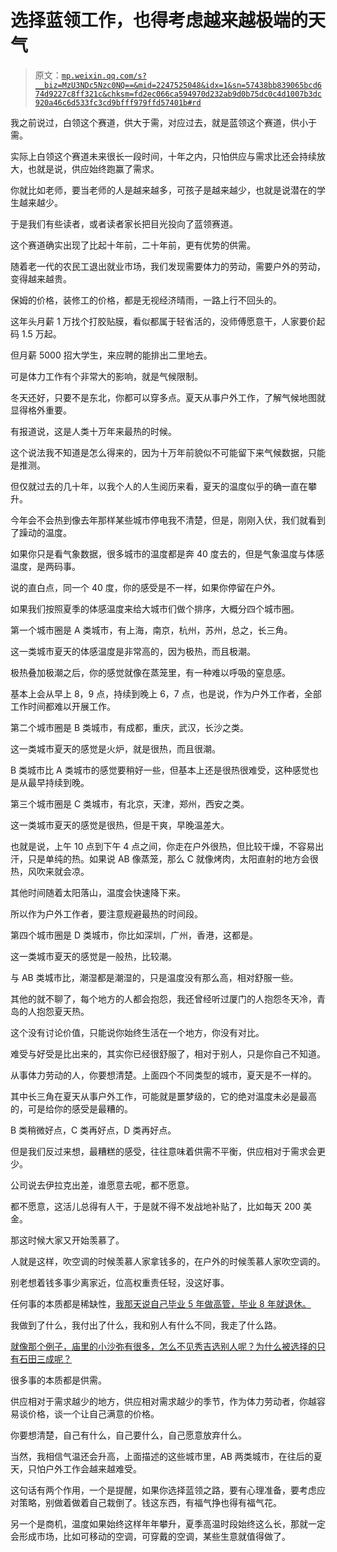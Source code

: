 # 选择蓝领工作，也得考虑越来越极端的天气

> 原文：[`mp.weixin.qq.com/s?__biz=MzU3NDc5Nzc0NQ==&mid=2247525048&idx=1&sn=57438bb839065bcd674d9227c8ff321c&chksm=fd2ec066ca594970d232ab9d0b75dc0c4d1007b3dc920a46c6d533fc3cd9bfff979ffd57401b#rd`](http://mp.weixin.qq.com/s?__biz=MzU3NDc5Nzc0NQ==&mid=2247525048&idx=1&sn=57438bb839065bcd674d9227c8ff321c&chksm=fd2ec066ca594970d232ab9d0b75dc0c4d1007b3dc920a46c6d533fc3cd9bfff979ffd57401b#rd)

我之前说过，白领这个赛道，供大于需，对应过去，就是蓝领这个赛道，供小于需。

实际上白领这个赛道未来很长一段时间，十年之内，只怕供应与需求比还会持续放大，也就是说，供应始终跑赢了需求。

你就比如老师，要当老师的人是越来越多，可孩子是越来越少，也就是说潜在的学生越来越少。

于是我们有些读者，或者读者家长把目光投向了蓝领赛道。

这个赛道确实出现了比起十年前，二十年前，更有优势的供需。

随着老一代的农民工退出就业市场，我们发现需要体力的劳动，需要户外的劳动，变得越来越贵。

保姆的价格，装修工的价格，都是无视经济晴雨，一路上行不回头的。

这年头月薪 1 万找个打胶贴膜，看似都属于轻省活的，没师傅愿意干，人家要价起码 1.5 万起。

但月薪 5000 招大学生，来应聘的能排出二里地去。

可是体力工作有个非常大的影响，就是气候限制。

冬天还好，只要不是东北，你都可以穿多点。夏天从事户外工作，了解气候地图就显得格外重要。

有报道说，这是人类十万年来最热的时候。

这个说法我不知道是怎么得来的，因为十万年前貌似不可能留下来气候数据，只能是推测。

但仅就过去的几十年，以我个人的人生阅历来看，夏天的温度似乎的确一直在攀升。

今年会不会热到像去年那样某些城市停电我不清楚，但是，刚刚入伏，我们就看到了躁动的温度。

如果你只是看气象数据，很多城市的温度都是奔 40 度去的，但是气象温度与体感温度，是两码事。

说的直白点，同一个 40 度，你的感受是不一样，如果你停留在户外。

如果我们按照夏季的体感温度来给大城市们做个排序，大概分四个城市圈。

第一个城市圈是 A 类城市，有上海，南京，杭州，苏州，总之，长三角。

这一类城市夏天的体感温度是非常高的，因为极热，而且极潮。

极热叠加极潮之后，你的感觉就像在蒸笼里，有一种难以呼吸的窒息感。

基本上会从早上 8，9 点，持续到晚上 6，7 点，也是说，作为户外工作者，全部工作时间都难以开展工作。 

第二个城市圈是 B 类城市，有成都，重庆，武汉，长沙之类。 

这一类城市夏天的感觉是火炉，就是很热，而且很潮。

B 类城市比 A 类城市的感觉要稍好一些，但基本上还是很热很难受，这种感觉也是从最早持续到晚。 

第三个城市圈是 C 类城市，有北京，天津，郑州，西安之类。 

这一类城市夏天的感觉是很热，但是干爽，早晚温差大。

也就是说，上午 10 点到下午 4 点之间，你走在户外很热，但比较干燥，不容易出汗，只是单纯的热。如果说 AB 像蒸笼，那么 C 就像烤肉，太阳直射的地方会很热，风吹来就会凉。 

其他时间随着太阳落山，温度会快速降下来。

所以作为户外工作者，要注意规避最热的时间段。

第四个城市圈是 D 类城市，你比如深圳，广州，香港，这都是。 

这一类城市夏天的感觉是一般热，比较潮。 

与 AB 类城市比，潮湿都是潮湿的，只是温度没有那么高，相对舒服一些。 

其他的就不聊了，每个地方的人都会抱怨，我还曾经听过厦门的人抱怨冬天冷，青岛的人抱怨夏天热。

这个没有讨论价值，只能说你始终生活在一个地方，你没有对比。

难受与好受是比出来的，其实你已经很舒服了，相对于别人，只是你自己不知道。

从事体力劳动的人，你要想清楚。上面四个不同类型的城市，夏天是不一样的。

其中长三角在夏天从事户外工作，可能就是噩梦级的，它的绝对温度未必是最高的，可是给你的感受是最糟的。

B 类稍微好点，C 类再好点，D 类再好点。

但是我们反过来想，最糟糕的感受，往往意味着供需不平衡，供应相对于需求会更少。

公司说去伊拉克出差，谁愿意去呢，都不愿意。

都不愿意，这活儿总得有人干，于是就不得不发战地补贴了，比如每天 200 美金。

那这时候大家又开始羡慕了。

人就是这样，吹空调的时候羡慕人家拿钱多的，在户外的时候羡慕人家吹空调的。

别老想着钱多事少离家近，位高权重责任轻，没这好事。

任何事的本质都是稀缺性，[我那天说自己毕业 5 年做高管，毕业 8 年就退休。](http://mp.weixin.qq.com/s?__biz=MzU0MjYwNDU2Mw==&mid=2247511654&idx=1&sn=c08d4673eb7ff99081ddbd358c7b1e2c&chksm=fb1ac21acc6d4b0c18865d9fe77dc9a95b13171eee232dfd6caf424420607ef514e773c7b7cf&scene=21#wechat_redirect)

我做到了什么，我付出了什么，我和别人有什么不同，我走了什么路。

[就像那个例子，庙里的小沙弥有很多，怎么不见秀吉选别人呢？为什么被选择的只有石田三成呢？](http://mp.weixin.qq.com/s?__biz=MzU0MjYwNDU2Mw==&mid=2247511654&idx=1&sn=c08d4673eb7ff99081ddbd358c7b1e2c&chksm=fb1ac21acc6d4b0c18865d9fe77dc9a95b13171eee232dfd6caf424420607ef514e773c7b7cf&scene=21#wechat_redirect) 

很多事的本质都是供需。

供应相对于需求越少的地方，供应相对需求越少的季节，作为体力劳动者，你越容易谈价格，谈一个让自己满意的价格。

你要想清楚，自己有什么，自己要什么，自己愿意放弃什么。

当然，我相信气温还会升高，上面描述的这些城市里，AB 两类城市，在往后的夏天，只怕户外工作会越来越难受。

这句话有两个作用，一个是提醒，如果你选择蓝领之路，要有心理准备，要考虑应对策略，别做着做着自己栽倒了。钱这东西，有福气挣也得有福气花。

另一个是商机，温度如果始终这样年年攀升，夏季高温时段始终这么长，那就一定会形成市场，比如可移动的空调，可穿戴的空调，某些生意就值得做了。